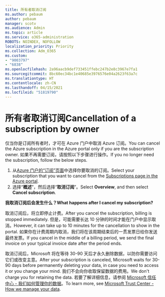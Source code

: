 ```yaml
---
title: 所有者取消订阅
ms.author: pebaum
author: pebaum
manager: scotv
ms.audience: Admin
ms.topic: article
ms.service: o365-administration
ROBOTS: NOINDEX, NOFOLLOW
localization_priority: Priority
ms.collection: Adm_O365
ms.custom:
- "9003797"
- "6838"
ms.openlocfilehash: 2a96aacb9def733451ffebc247b2e8c3967e7fa1
ms.sourcegitcommit: 8bc60ec34bc1e40685e3976576e04a2623f63a7c
ms.translationtype: HT
ms.contentlocale: zh-CN
ms.lasthandoff: 04/15/2021
ms.locfileid: "51819790"
---
```

# <a name="cancellation-of-a-subscription-by-owner"></a><span data-ttu-id="8de2e-102">所有者取消订阅</span><span class="sxs-lookup"><span data-stu-id="8de2e-102">Cancellation of a subscription by owner</span></span>

<span data-ttu-id="8de2e-103">仅当你是订阅所有者时，才可在 Azure 门户中取消 Azure 订阅。</span><span class="sxs-lookup"><span data-stu-id="8de2e-103">You can cancel the Azure subscription in the Azure portal only if you are the subscription owner.</span></span> <span data-ttu-id="8de2e-104">如果不再需要订阅，请按照以下步骤进行操作。</span><span class="sxs-lookup"><span data-stu-id="8de2e-104">If you no longer need the subscription, follow the below steps.</span></span>

1. <span data-ttu-id="8de2e-105">从[Azure 门户的“订阅”页面](https://ms.portal.azure.com/#blade/Microsoft_Azure_Billing/SubscriptionsBlade)中选择你要取消的订阅。</span><span class="sxs-lookup"><span data-stu-id="8de2e-105">Select your subscription that you want to cancel from the [Subscriptions page in the Azure portal](https://ms.portal.azure.com/#blade/Microsoft_Azure_Billing/SubscriptionsBlade).</span></span>
2. <span data-ttu-id="8de2e-106">选择“**概述**”，然后选择“**取消订阅**”。</span><span class="sxs-lookup"><span data-stu-id="8de2e-106">Select **Overview**, and then select **Cancel subscription**.</span></span>

<span data-ttu-id="8de2e-107">**我取消订阅后会发生什么？**</span><span class="sxs-lookup"><span data-stu-id="8de2e-107">**What happens after I cancel my subscription?**</span></span>

<span data-ttu-id="8de2e-108">取消订阅后，将立即停止计费。</span><span class="sxs-lookup"><span data-stu-id="8de2e-108">After you cancel the subscription, billing is stopped immediately.</span></span> <span data-ttu-id="8de2e-109">但是，可能需要长达 10 分钟的时间才能在门户中显示取消。</span><span class="sxs-lookup"><span data-stu-id="8de2e-109">However, it can take up to 10 minutes for the cancellation to show in the portal.</span></span> <span data-ttu-id="8de2e-110">如果你在计费周期内取消，我们将在该周期结束后的一贯发票日给你发送最终发票。</span><span class="sxs-lookup"><span data-stu-id="8de2e-110">If you cancel in the middle of a billing period, we send the final invoice on your typical invoice date after the period ends.</span></span>

<span data-ttu-id="8de2e-111">取消订阅后，Microsoft 将在等待 30-90 天后才永久删除数据，以防你需要访问它们或改变主意。</span><span class="sxs-lookup"><span data-stu-id="8de2e-111">After your subscription is canceled, Microsoft waits for 30-90 days before permanently deleting your data, in case you need to access it or you change your mind.</span></span> <span data-ttu-id="8de2e-112">我们不会向你收取保留数据的费用。</span><span class="sxs-lookup"><span data-stu-id="8de2e-112">We don't charge you for retaining the data.</span></span> <span data-ttu-id="8de2e-113">若要了解详细信息，请参阅 [Microsoft 信任中心 - 我们如何管理你的数据](https://www.microsoft.com/trust-center/privacy/data-management#leave)。</span><span class="sxs-lookup"><span data-stu-id="8de2e-113">To learn more, see [Microsoft Trust Center - How we manage your data](https://www.microsoft.com/trust-center/privacy/data-management#leave).</span></span>


